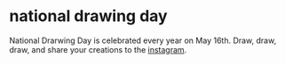 # national drawing day

National Drarwing Day is celebrated every year on May 16th. Draw, draw, draw, and share your creations to the [instagram](http://instagram.com/nationaldrawingday).


